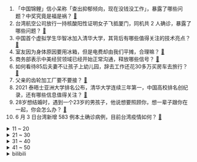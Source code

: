 1. 「中国锦鲤」信小呆称「查出抑郁倾向，现在没钱没工作」，暴露了哪些问题？中奖究竟是福是祸？ [:link:](https://www.zhihu.com/question/462894547)
2. 台湾航空公司放行一持核酸阳性证明女子飞抵厦门，同机共 2 人确诊，暴露了哪些问题？ [:link:](https://www.zhihu.com/question/462921250)
3. 中国首个虚拟学生华智冰加入清华大学，其背后有哪些值得关注的技术亮点？ [:link:](https://www.zhihu.com/question/462748133)
4. 室友因为身体原因要用冰箱，但是电费却由我们平摊，合理嘛？ [:link:](https://www.zhihu.com/question/420797339)
5. 商务部表示中美经贸领域已经开始正常沟通，释放哪些信号？ [:link:](https://www.zhihu.com/question/462954119)
6. 如何看待85后夫妻不让孩子上幼儿园，辞去工作还花30多万买房车去旅行？ [:link:](https://www.zhihu.com/question/462817977)
7. 父亲的齿轮加工厂要不要接？ [:link:](https://www.zhihu.com/question/450893153)
8. 2021 泰晤士亚洲大学排名公布，清华大学连续三年第一，中国高校排名创纪录，还有哪些信息值得关注？ [:link:](https://www.zhihu.com/question/462798197)
9. 28岁想结婚时，遇到一个23岁的男孩子，他说想要照顾你，想一辈子跟你在一起，你会怎么办？ [:link:](https://www.zhihu.com/question/462023937)
10. 6 月 3 日台湾新增 583 例本土确诊病例，目前台湾疫情如何？ [:link:](https://www.zhihu.com/question/462951292)
<details>
<summary>11 ~ 20</summary>

11. 乒乓球不打11:0真的是尊重对手吗？ [:link:](https://www.zhihu.com/question/456861730)
12. 为什么今年的裙子都是泡泡袖？ [:link:](https://www.zhihu.com/question/397465205)
13. 怎么判断一个男生适不适合结婚? [:link:](https://www.zhihu.com/question/374079870)
14. 如何评价《一人之下》529（561）话？ [:link:](https://www.zhihu.com/question/463000516)
15. 在家里阳台种满花草是一种什么样的体验？ [:link:](https://www.zhihu.com/question/461296029)
16. 大家喝过奶味最浓最好喝的牛奶是什么？ [:link:](https://www.zhihu.com/question/300989157)
17. 为什么《武林外传》李大嘴的母亲那么厉害，却不给他随便赢点钱，改善李大嘴的生活呢？ [:link:](https://www.zhihu.com/question/457235719)
18. 为什么燕子喜欢在人类家里筑巢？ [:link:](https://www.zhihu.com/question/61879411)
19. 如何评价华为 6 月 2 日宣布 Mate40 等手机支持更换不同配色后盖？ [:link:](https://www.zhihu.com/question/462906466)
20. 吴亦凡被绯闻女友都某某等多人曝光「冷暴力渣男行为」，事实真相如何？这对吴亦凡将产生哪些影响？ [:link:](https://www.zhihu.com/question/462797581)
</details>
<details>
<summary>21 ~ 30</summary>

21. 新冠疫苗1针，2针，3针疫苗，到底有什么差别？哪种更好呢？ [:link:](https://www.zhihu.com/question/460259200)
22. 如何看待狗主人回应寻狗送北京房产，「寻狗送房」系打印店印错了？ [:link:](https://www.zhihu.com/question/462885049)
23. 买过投影仪的你们，真的推荐投影仪吗？ [:link:](https://www.zhihu.com/question/437319206)
24. 大学不发学位服，只能租几天或花几百买，这种现象普遍吗？为什么不每人发一套留作纪念？ [:link:](https://www.zhihu.com/question/461692269)
25. 如何看待林俊杰「线上演唱会」最低票价188元，最高票价 938 元，你觉得合理吗？ [:link:](https://www.zhihu.com/question/462572669)
26. 张子枫是怎么做到稳定输出作品的同时，让人感觉她不那么忙碌的？ [:link:](https://www.zhihu.com/question/457151092)
27. 如何评价吉良吉影？ [:link:](https://www.zhihu.com/question/23771796)
28. 韩媒曝全智贤离婚，疑因二人中一人出轨，全智贤否认称「毫无事实根据」，如何看待两人这段感情和婚姻？ [:link:](https://www.zhihu.com/question/462889562)
29. 如何看待马克龙和默克尔要求美国和丹麦就美国利用丹麦情报部门监听欧洲多国领导人一事作出解释？ [:link:](https://www.zhihu.com/question/462544852)
30. 《辟邪剑谱》不让子孙看，为什么林远图不毁掉呢？ [:link:](https://www.zhihu.com/question/462706805)
</details>
<details>
<summary>31 ~ 40</summary>

31. 如何评价华为正式发布的鸿蒙操作系统 HarmonyOS ？华为全场景使用有哪些新亮点？ [:link:](https://www.zhihu.com/question/462809074)
32. 《摩尔庄园》的手游已经正式公测了，你怎么看? [:link:](https://www.zhihu.com/question/364430672)
33. 能看穿别人心思的人是什么样的人？ [:link:](https://www.zhihu.com/question/27095943)
34. 要不要从信息安全转到会计？ [:link:](https://www.zhihu.com/question/461034988)
35. 6 月2 日广东新增本土确诊 15 例、本土无症状感染者 5 例，疫情防控情况如何？哪些信息值得关注？ [:link:](https://www.zhihu.com/question/462877155)
36. 2021年 618 有哪些蓝牙耳机值得入手？ [:link:](https://www.zhihu.com/question/457255296)
37. 有什么快穿文推荐？ [:link:](https://www.zhihu.com/question/390596247)
38. 乾隆六次南巡必到苏州山塘街，山塘街究竟美在何处？ [:link:](https://www.zhihu.com/question/462338067)
39. 如何看待游戏《使命召唤OL》停运? [:link:](https://www.zhihu.com/question/462358079)
40. 想买个智能马桶，有什么推荐吗？ [:link:](https://www.zhihu.com/question/399692624)
</details>
<details>
<summary>41 ~ 50</summary>

41. 带娃真的很轻松吗？ [:link:](https://www.zhihu.com/question/456310834)
42. 《原神》里的平民有那么多原石发委托，为什么不自己抽角色用？ [:link:](https://www.zhihu.com/question/462697256)
43. 赞多登上含金量最高的个人battle赛事SDF的报名网站焦点图，意味着什么？是否代表了街舞的破圈？ [:link:](https://www.zhihu.com/question/462783297)
44. 你在美国吃过的最「惊为天人」的一道菜是什么？还有哪些当地美食值得一试？ [:link:](https://www.zhihu.com/question/460654800)
45. 有哪些性价比高的笔记本电脑值得推荐？ [:link:](https://www.zhihu.com/question/322974536)
46. 游戏《原神》里最让你心酸的场面是什么？ [:link:](https://www.zhihu.com/question/462389144)
47. 平面设计学起来难吗，没学过平面设计，也没有美术功底，要怎么学呢？ [:link:](https://www.zhihu.com/question/326924848)
48. 中国民众公开信呼吁调查美国德特里克堡实验室，外交部做出回应，释放了什么信号？ [:link:](https://www.zhihu.com/question/462767186)
49. 苏州女童食用生蛆肯德基炸鸡后上吐下泻，店员称因食品被打包并过夜食用，遂无正面回应，事件责任应如何界定？ [:link:](https://www.zhihu.com/question/462747978)
50. 网上狼人杀为什么这么多奇葩规矩？ [:link:](https://www.zhihu.com/question/461113834)
</details><details>
<summary>bilibili</summary>

1. 【国家电网】别怕，我就轻轻拍一下！ [:link:](//www.bilibili.com/video/BV1Ky4y1u7j1)
2. 我必须立刻同调【水无月菌】 [:link:](//www.bilibili.com/video/BV1jv411V79E)
3. 【高能生草】六 一 儿 童 杰 [:link:](//www.bilibili.com/video/BV1Tb4y1Z7aY)
4. 拜托三连了！这绝对是全B站最用心（没有之一）的AE公开课程，耗时千余小时开发！ [:link:](//www.bilibili.com/video/BV1ZA411g7Sb)
5. 十几味食材一锅炖，自私的姐姐吃到渣都不剩 [:link:](//www.bilibili.com/video/BV1SV411x7Mo)
6. 呆住，学霸都这么找资源的？网友：白活了20年！ [:link:](//www.bilibili.com/video/BV1Yb4y1Z786)
7. 【小泽】华为MatePad Pro&鸿蒙全家桶体验：什么是真正的鸿蒙？ [:link:](//www.bilibili.com/video/BV1xK4y1X79x)
8. 【凤凰传奇MV】诚意满满的【荷塘月色】 [:link:](//www.bilibili.com/video/BV1q64y1R7ud)
9. 速度与激情9.5 [:link:](//www.bilibili.com/video/BV1Hb4y1Z7N6)
10. 【碧蓝航线 X EGOIST】4周年主题曲《绝体绝命》独家首发！ [:link:](//www.bilibili.com/video/BV11b4y1o7NZ)
<details>
<summary>11 ~ 20</summary>

11. 北大韦爷，给你跪了！ [:link:](//www.bilibili.com/video/BV1CQ4y1R7af)
12. 名场面！直播时流鼻血继续解说，旁边人都惊了【阅片无数Ⅱ 05】 [:link:](//www.bilibili.com/video/BV1S44y1z7se)
13. 钢铁直女第一次穿兔耳女仆装 崩溃 [:link:](//www.bilibili.com/video/BV1Ng411G7np)
14. 【罗翔】岳父太能打，女婿能打（起）败（诉）他吗？ [:link:](//www.bilibili.com/video/BV11B4y1u7oY)
15. 凭啥咱不能过六一！（原创rap） [:link:](//www.bilibili.com/video/BV1f54y1V7SM)
16. 年轻人，你这腿万中无一，不打断可惜了！ [:link:](//www.bilibili.com/video/BV1th411e7kG)
17. 《明日方舟》EP - Real Me [:link:](//www.bilibili.com/video/BV1X5411T7uj)
18. 绝了！6分钟长镜头！悬疑剧的天花板！9.3分神剧《真探》 [:link:](//www.bilibili.com/video/BV1xK4y1V73x)
19. 儿童节快乐，多听听孩子的想法吧～ [:link:](//www.bilibili.com/video/BV1do4y1C784)
20. 来一首派蒙Disco~【声优填词翻唱】 [:link:](//www.bilibili.com/video/BV1tK4y1X7QP)
</details>
<details>
<summary>21 ~ 30</summary>

21. 【睡前消息282】中央给三孩政策，深圳改工资条例 [:link:](//www.bilibili.com/video/BV17v411V76v)
22. 可遇不可求的鸡冠虾，顶级刺身鲜甜爽脆，吃的根本停不下来 [:link:](//www.bilibili.com/video/BV1H64y1k7MP)
23. 【生化危机8】最低画质试玩！ [:link:](//www.bilibili.com/video/BV1Vh411e7Wm)
24. 人送绰号大聪明，十斤龙虾做成一碗虾面。虽然我不说，但是我知道我已经赚了它太多 [:link:](//www.bilibili.com/video/BV1xK4y1V7ix)
25. lol源计划武道会：我堂堂一大BOSS，会变身也很正常吧！ [:link:](//www.bilibili.com/video/BV1eh411e7pT)
26. “荒唐！650块还不够你吃一天？” [:link:](//www.bilibili.com/video/BV1h44y1z7fx)
27. 大 闹 天 宫 [:link:](//www.bilibili.com/video/BV1dQ4y1X7Xd)
28. 翻车翻到手工伤 米其林桔子羊肉串 复刻出来是什么味道 [:link:](//www.bilibili.com/video/BV1hb4y1Z7pX)
29. 【全明星】海底 [:link:](//www.bilibili.com/video/BV1N54y157fr)
30. 魔改？注水？还烂尾？我从来没见过这么好看的国产剧！【遇龙 2.0】 [:link:](//www.bilibili.com/video/BV1DQ4y1X7WS)
</details>
<details>
<summary>31 ~ 40</summary>

31. 试试就试试，我偷袭 [:link:](//www.bilibili.com/video/BV1uU4y1j7yr)
32. 《我要我们在一起》：大专生和研究生的狗血纯爱 [:link:](//www.bilibili.com/video/BV1F64y1C7pM)
33. 「小白」鸿蒙到底要做啥？华为WATCH3/MatePad Pro、HarmonyOS生态体验 [:link:](//www.bilibili.com/video/BV1dK4y1g7Xm)
34. 【亮记赶海】三亚中科院深海所私家海滩 [:link:](//www.bilibili.com/video/BV15B4y1g7oF)
35. 【时代少年团】TNT特别任务vlog（上） [:link:](//www.bilibili.com/video/BV14q4y1j7dA)
36. 用假2B铅笔真的会0分吗？实拍高考阅卷过程！【老爸评测】 [:link:](//www.bilibili.com/video/BV1544y167GC)
37. 嗯！童年的味道！ [:link:](//www.bilibili.com/video/BV19K4y1g7sR)
38. 以为是北大学生，没想到是王者！（韦东奕-北京大学数学科学学院2010级本科生、2014级博士生，第49届、第50届国际数学奥林匹克（IMO）满分、金牌第一名。） [:link:](//www.bilibili.com/video/BV1Nb4y1Z7af)
39. 前方高能 [:link:](//www.bilibili.com/video/BV1KQ4y1d73L)
40. 【鬼谷说】眼睛演化史：三千光明法门 [:link:](//www.bilibili.com/video/BV1Qv411V7Fr)
</details>
<details>
<summary>41 ~ 50</summary>

41. 小伙大鱼大肉吃多了，才发现原来最简单的猪油拌饭才是世间美味 [:link:](//www.bilibili.com/video/BV1Cq4y1j7v3)
42. 厨师长教你：“豆腐茄子煲”的家常做法，咸香入味，简单易学 [:link:](//www.bilibili.com/video/BV1Dg411379q)
43. 中国近500年来第一人，爽文主角也不敢这么写！王阳明他来了！ [:link:](//www.bilibili.com/video/BV1954y1V7Xw)
44. 来感受一下韦教主上习题课时的气压 [:link:](//www.bilibili.com/video/BV1NK4y1X7SH)
45. 《突然好想你》 [:link:](//www.bilibili.com/video/BV1aq4y1j7zh)
46. 造桥鬼才：耗费168个小时，我㕛造出了这座世界第一的桥！ [:link:](//www.bilibili.com/video/BV1Dg41137e4)
47. 【vlog】全村唯一一个外国人，直接被小学生抓起battle [:link:](//www.bilibili.com/video/BV1k54y137dn)
48. 将26字母写成猫的样子，每一个都好可爱！ [:link:](//www.bilibili.com/video/BV11y4y137Ki)
49. 越南发现混合变异毒株-估计是印度四重变异 [:link:](//www.bilibili.com/video/BV1Yh411e7Ba)
50. 华为已捐赠鸿蒙最核心基础架构，各厂家可以平等地在“开放原子开源基金会”获得代码 [:link:](//www.bilibili.com/video/BV1vy4y137Ft)
</details>
<details>
<summary>51 ~ 60</summary>

51. 【1900】北平和平解放，新中国矗立东方《平津战役》精讲 下篇 [:link:](//www.bilibili.com/video/BV1o44y1z7Vi)
52. 24小时营业的襄阳牛肉面馆，老板娘还是美女，人美面实惠 [:link:](//www.bilibili.com/video/BV1JK4y1X7nF)
53. 说  话  的  艺  术 [:link:](//www.bilibili.com/video/BV1Nb4y1Z73h)
54. 【FGO嘉年华·1080P】Fate/Grand Carnival OP动画公开 [:link:](//www.bilibili.com/video/BV1344y167Qy)
55. 【直播回放】HarmonyOS 鸿蒙，华为全场景发布会 [:link:](//www.bilibili.com/video/BV18v411V79Y)
56. 喜提宇宙最便宜SUV！小命差点没有了..... [:link:](//www.bilibili.com/video/BV1L64y1R7Bu)
57. 养了一只没脸的羊…好纠结 [:link:](//www.bilibili.com/video/BV1Rh411Y7PW)
58. 从化学老师变身顶级毒师！这是我看过最搞笑的犯罪片《绝命毒师》第二季5-9 [:link:](//www.bilibili.com/video/BV1Eh411e7ob)
59. 灵性猫妈向路人求助：孩子掉井里8天了，快饿死了，救救它吧 [:link:](//www.bilibili.com/video/BV1Kf4y1a7ZC)
60. 你活着补刀就是对我最大的侮辱，韩服最强王者组单杀集锦#19 [:link:](//www.bilibili.com/video/BV1pV41177Vv)
</details>
<details>
<summary>61 ~ 70</summary>

61. 粉丝的爱 [:link:](//www.bilibili.com/video/BV1Yh411Y7eB)
62. 全球公认的四大美男，年轻时到底有多绝？！ [:link:](//www.bilibili.com/video/BV1uV41177jH)
63. 【奇迹再现】原唱——毛华锋来B站啦~ [:link:](//www.bilibili.com/video/BV1wv41157fY)
64. 你 相 信 光 吗 [:link:](//www.bilibili.com/video/BV1GV41147qb)
65. b站网友写诗，一首比一首荒诞! ! [:link:](//www.bilibili.com/video/BV1uf4y1a786)
66. 电影最TOP：40年前，它引领华语影坛走进“大片”时代 [:link:](//www.bilibili.com/video/BV1w64y1R7cY)
67. 语言的尽头是音乐，尴尬的尽头是张翰 [:link:](//www.bilibili.com/video/BV1144y1z7LV)
68. 成都最便宜的地道老火锅，“49元可以吃100盘毛肚”，不够再加，自带饮料老板说你看不起我啊？饮料红酒随你喝，生意不好做，做一天是一天 [:link:](//www.bilibili.com/video/BV1E5411M7q6)
69. 地摊大爷我一生的导师！ [:link:](//www.bilibili.com/video/BV1uB4y1g7e2)
70. 疼！不做这件事，不要开始健身和生活！ [:link:](//www.bilibili.com/video/BV1354y157TK)
</details>
<details>
<summary>71 ~ 80</summary>

71. 北大韦神，以貌取人是对他最大的侮辱！ [:link:](//www.bilibili.com/video/BV1sh411e77H)
72. 既然我的真实身份已经暴露 只好去迎接战斗了！ [:link:](//www.bilibili.com/video/BV1o64y1k7cY)
73. 【艾叔】在长沙湘江畔豪宅里，吃臭豆腐有多香？ [:link:](//www.bilibili.com/video/BV1eo4y117F3)
74. 这颗处理器太强，冲爆了我们的排行榜 [:link:](//www.bilibili.com/video/BV1F64y1R7YG)
75. 普通女孩如何快速成为校花？吴亦凡女友为啥个个都撞脸？｜初恋脸伪素颜妆容秘籍 [:link:](//www.bilibili.com/video/BV11N411Z7sm)
76. 【万物拣史】我们拒绝了槟榔的恰饭广告！但是…… [:link:](//www.bilibili.com/video/BV1d64y1k7ko)
77. 【白天刷不到 晚上躲不掉】01 [:link:](//www.bilibili.com/video/BV1C54y1V75H)
78. 揭开腐败的童书市场！讲述查理九世的前世今生 [:link:](//www.bilibili.com/video/BV1Uo4y117dh)
79. 一点“细节” [:link:](//www.bilibili.com/video/BV1hK4y1X7jC)
80. 人类迷惑行为大赏，全在这部网综里！暴躁吐槽2021最尬真人秀《五十公里桃花坞》 [:link:](//www.bilibili.com/video/BV1s5411M71b)
</details>
<details>
<summary>81 ~ 90</summary>

81. 【怀旧经典】胡歌《六月的雨》超经典神曲！《仙剑奇侠传》插曲！ [:link:](//www.bilibili.com/video/BV1M64y1R7K9)
82. 励志的小猫咪，被困下水道五天五夜，面对困境，努力求救 [:link:](//www.bilibili.com/video/BV1Vy4y137r7)
83. 抽烟喝酒玩天使，争取50岁之前直接永生 [:link:](//www.bilibili.com/video/BV1Sq4y1j7fb)
84. 甜 度 超 标 [:link:](//www.bilibili.com/video/BV1pQ4y1d7vi)
85. 波士顿圆脸：美国防疫乱象频出，美国人民有伤害自己的自由？| 司马会客厅 [:link:](//www.bilibili.com/video/BV1mb4y1Z7Cy)
86. 【4K】海风！沙滩！阳光！绝美COSPLAY泳装MV！ [:link:](//www.bilibili.com/video/BV1B64y1R7h3)
87. 【暴走大事件第八季】09 考前减压版大事件已经就位，王尼玛“神押题”助你笑对高考（红） [:link:](//www.bilibili.com/video/BV1r64y1k7mr)
88. 大司马表示想了一周都没想明白“肌肉金轮”为什么这么火：难道这样的我很帅吗？ [:link:](//www.bilibili.com/video/BV1r5411M7iR)
89. 真相大白！Dream承认速通作弊！ [:link:](//www.bilibili.com/video/BV1Ph411i7LP)
90. 【明日方舟】“灯火序曲”PL1~5平民全关卡低配攻略（含突袭）！阵容平民+低练度+语音详解的愉悦攻略！《明日方舟》|魔法Zc目录 [:link:](//www.bilibili.com/video/BV1f54y1V7m3)
</details>
<details>
<summary>91 ~ 100</summary>

91. 新 乌 鸦 喝 水！！！ [:link:](//www.bilibili.com/video/BV1564y1R7gn)
92. 西沙为什么不全部填礁造岛？这里全是海鲜，漠叔帮助渔民消灭过剩食物 [:link:](//www.bilibili.com/video/BV1hq4y1j7hz)
93. 【不是P图】莫斯提马的悖论模拟就离谱...... [:link:](//www.bilibili.com/video/BV1z54y137ED)
94. 没什么，只是喜欢他25岁就博士毕业！ [:link:](//www.bilibili.com/video/BV1zK4y1R7SU)
95. 你们不要再打了！我家电饭煲已经撑死了！ [:link:](//www.bilibili.com/video/BV1M44y167zZ)
96. 你 找 我 有 事 吗 [:link:](//www.bilibili.com/video/BV1jQ4y1971P)
97. 前方超震撼 这大概是你今年看的最爽的视频！ [:link:](//www.bilibili.com/video/BV1h44y1z7kQ)
98. 这就是一乐拉面吗？原来鸣人的伙食这么好！ [:link:](//www.bilibili.com/video/BV1H64y1k7g9)
99. 馄饨皮飞起来了 [:link:](//www.bilibili.com/video/BV1SK4y1g74W)
100. 新疆小朋友的颜值太美，尤其是c位女孩，女神范十足～ [:link:](//www.bilibili.com/video/BV1RK4y1g7zV)
</details></details>